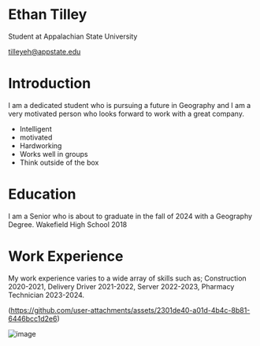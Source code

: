 # Ethan Tilley

Student at Appalachian State University 

tilleyeh@appstate.edu

# Introduction

I am a dedicated student who is pursuing a future in Geography and I am a very motivated person who looks forward to work with a great company. 
* Intelligent 
* motivated
* Hardworking
* Works well in groups
* Think outside of the box

# Education

I am a Senior who is about to graduate in the fall of 2024 with a Geography Degree. 
Wakefield High School 2018

# Work Experience

My work experience varies to a wide array of skills such as; 
Construction 2020-2021, 
Delivery Driver 2021-2022, 
Server 2022-2023,
Pharmacy Technician 2023-2024.  

(https://github.com/user-attachments/assets/2301de40-a01d-4b4c-8b81-6446bcc1d2e6)

![image](https://github.com/user-attachments/assets/5085713b-3af8-4164-940f-17cdf544b783)

